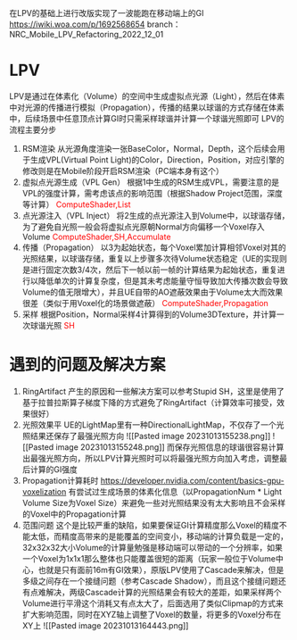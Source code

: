 在LPV的基础上进行改版实现了一波能跑在移动端上的GI
https://iwiki.woa.com/p/1692568654
branch：NRC_Mobile_LPV_Refactoring_2022_12_01
# LPV
LPV是通过在体素化（Volume）的空间中生成虚拟点光源（Light），然后在体素中对光源的传播进行模拟（Propagation），传播的结果以球谐的方式存储在体素中，后续场景中任意顶点计算GI时只需采样球谐并计算一个球谐光照即可
LPV的流程主要分步
1. RSM渲染
	从光源角度渲染一张BaseColor，Normal，Depth，这个后续会用于生成VPL(Virtual Point Light)的Color，Direction，Position，对应引擎的修改则是在Mobile阶段开启RSM渲染（PC端本身有这个）
2. 虚拟点光源生成（VPL Gen）
	根据1中生成的RSM生成VPL，需要注意的是VPL的强度计算，需考虑该点的影响范围（根据Shadow Project范围，深度等计算）
	<font color=red>ComputeShader,List</font>
3. 点光源注入（VPL Inject）
	将2生成的点光源注入到Volume中，以球谐存储，为了避免自光照一般会将虚拟点光原朝Normal方向偏移一个Voxel存入Volume
	<font color=red>ComputeShader,SH,Accumulate</font>
4. 传播（Propagation）
	以3为起始状态，每个Voxel累加计算相邻Voxel对其的光照结果，以球谐存储，重复以上步骤多次待Volume状态稳定（UE的实现则是进行固定次数3/4次，然后下一帧以前一帧的计算结果为起始状态，重复进行以降低单次的计算复杂度，但是其未考虑能量守恒导致加大传播次数会导致Volume的值无限增大），并且UE自带的AO遮蔽效果由于Volume太大而效果很差（类似于用Voxel化的场景做遮蔽）
	<font color=red>ComputeShader,Propagation</font>
5. 采样
	根据Position，Normal采样4计算得到的Volume3DTexture，并计算一次球谐光照
	<font color=red>SH</font>
# 遇到的问题及解决方案
1. RingArtifact
产生的原因和一些解决方案可以参考Stupid SH，这里是使用了基于拉普拉斯算子梯度下降的方式避免了RingArtifact（计算效率可接受，效果很好）
2. 光照效果平
UE的LightMap里有一种DirectionalLightMap，不仅存了一个光照结果还保存了最强光照方向
![[Pasted image 20231013155238.png]]
![[Pasted image 20231013155248.png]]
而保存光照信息的球谐很容易计算出最强光照方向，所以LPV计算光照时可以将最强光照方向加入考虑，调整最后计算的GI强度
3. Propagation计算耗时
https://developer.nvidia.com/content/basics-gpu-voxelization
有尝试过生成场景的体素化信息（以PropagationNum * Light Volume Size为Voxel Size）来避免一些对光照结果没有太大影响且不会采样的Voxel中的Propagation计算
4. 范围问题
这个是比较严重的缺陷，如果要保证GI计算精度那么Voxel的精度不能太低，而精度高带来的是能覆盖的空间变小，移动端的计算负载是一定的，32x32x32大小Volume的计算量勉强是移动端可以带动的一个分辨率，如果一个Voxel为1x1x1那么整体也只能覆盖很短的距离（玩家一般位于Volume中心，也就是只有面前16m有GI效果），原版LPV使用了Cascade来解决，但是多级之间存在一个接缝问题（参考Cascade Shadow），而且这个接缝问题还有点难解决，两级Cascade计算的光照结果会有较大的差距，如果采样两个Volume进行平滑这个消耗又有点太大了，后面选用了类似Clipmap的方式来扩大影响范围，同时在XYZ轴上调整了Voxel的数量，将更多的Voxel分布在XY上
![[Pasted image 20231013164443.png]]